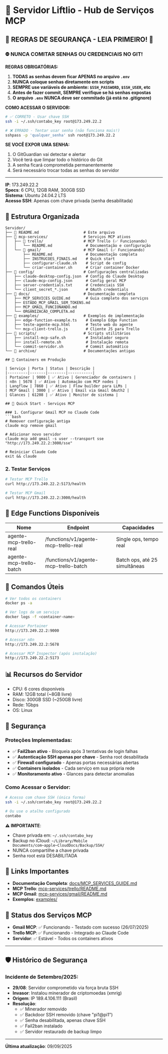 # 🚀 Servidor Liftlio - Hub de Serviços MCP

## 🚨 REGRAS DE SEGURANÇA - LEIA PRIMEIRO! 🚨

### ⛔ NUNCA COMITAR SENHAS OU CREDENCIAIS NO GIT!

**REGRAS OBRIGATÓRIAS:**
1. **TODAS as senhas devem ficar APENAS no arquivo `.env`**
2. **NUNCA coloque senhas diretamente em scripts**
3. **SEMPRE use variáveis de ambiente: `$SSH_PASSWORD`, `$SSH_USER`, etc**
4. **Antes de fazer commit, SEMPRE verifique se há senhas expostas**
5. **O arquivo `.env` NUNCA deve ser commitado (já está no .gitignore)**

**COMO ACESSAR O SERVIDOR:**
```bash
# ✅ CORRETO - Usar chave SSH
ssh -i ~/.ssh/contabo_key root@173.249.22.2

# ❌ ERRADO - Tentar usar senha (não funciona mais!)
sshpass -p 'qualquer_senha' ssh root@173.249.22.2
```

**SE VOCÊ EXPOR UMA SENHA:**
1. O GitGuardian vai detectar e alertar
2. Você terá que limpar todo o histórico do Git
3. A senha ficará comprometida permanentemente
4. Será necessário trocar todas as senhas do servidor

---

**IP**: 173.249.22.2  
**Specs**: 6 CPU, 12GB RAM, 300GB SSD  
**Sistema**: Ubuntu 24.04.2 LTS  
**Acesso SSH**: Apenas com chave privada (senha desabilitada)  

## 📁 Estrutura Organizada

```
Servidor/
├── 📄 README.md                    # Este arquivo
├── 📁 mcp-services/                # Serviços MCP ativos
│   ├── 📁 trello/                  # MCP Trello (✅ Funcionando)
│   │   └── README.md               # Documentação e configuração
│   └── 📁 gmail/                   # MCP Gmail (✅ Funcionando)
│       ├── README.md               # Documentação completa
│       ├── INSTRUCOES_FINAIS.md    # Quick start
│       ├── configurar-claude.sh    # Script de config
│       └── criar-container.sh      # Criar container Docker
├── 📁 config/                      # Configurações centralizadas
│   ├── claude-desktop-config.json  # Config do Claude Desktop
│   ├── claude-mcp-config.json      # Config geral MCP
│   ├── server-credentials.txt      # Credenciais SSH
│   └── client_secret_*.json        # OAuth credentials
├── 📁 docs/                        # Documentação completa
│   ├── MCP_SERVICES_GUIDE.md       # Guia completo dos serviços
│   ├── ESTADO_MCP_GMAIL_SEM_TOKENS.md
│   ├── MCP_GMAIL_FUNCIONANDO.md
│   └── ORGANIZACAO_COMPLETA.md
├── 📁 examples/                    # Exemplos de implementação
│   ├── edge-function-example.ts    # Exemplo Edge Function
│   ├── teste-agente-mcp.html       # Teste web do agente
│   └── mcp-client-trello.js        # Cliente JS para Trello
├── 📁 scripts/                     # Scripts utilitários
│   ├── install-mcp-safe.sh         # Instalador seguro
│   ├── install-remote.sh           # Instalação remota
│   └── commit-servidor.sh          # Commit automático
└── 📁 archive/                     # Documentações antigas

## 🐳 Containers em Produção

| Serviço | Porta | Status | Descrição |
|---------|-------|--------|-----------|
| Portainer | 9000 | ✅ Ativo | Gerenciador de containers |
| n8n | 5678 | ✅ Ativo | Automação com MCP nodes |
| Langflow | 7860 | ✅ Ativo | Flow builder para LLMs |
| MCP Gmail | 3000 | ✅ Ativo | Email via Gmail OAuth2 |
| Glances | 61208 | ✅ Ativo | Monitor de sistema |

## 🚀 Quick Start - Serviços MCP

### 1. Configurar Gmail MCP no Claude Code
```bash
# Remover configuração antiga
claude mcp remove gmail

# Adicionar novo servidor
claude mcp add gmail -s user --transport sse "http://173.249.22.2:3000/sse"

# Reiniciar Claude Code
exit && claude
```

### 2. Testar Serviços
```bash
# Testar MCP Trello
curl http://173.249.22.2:5173/health

# Testar MCP Gmail  
curl http://173.249.22.2:3000/health
```

## 📝 Edge Functions Disponíveis

| Nome | Endpoint | Capacidades |
|------|----------|-------------|
| agente-mcp-trello-real | /functions/v1/agente-mcp-trello-real | Single ops, tempo real |
| agente-mcp-trello-batch | /functions/v1/agente-mcp-trello-batch | Batch ops, até 25 simultâneas |

## 🔧 Comandos Úteis

```bash
# Ver todos os containers
docker ps -a

# Ver logs de um serviço
docker logs -f <container-name>

# Acessar Portainer
http://173.249.22.2:9000

# Acessar n8n
http://173.249.22.2:5678

# Acessar MCP Inspector (após instalação)
http://173.249.22.2:5173
```

## 📊 Recursos do Servidor

- CPU: 6 cores disponíveis
- RAM: 12GB total (~8GB livre)
- Disco: 300GB SSD (~250GB livre)
- Rede: 1Gbps
- OS: Linux

## 🔐 Segurança

### Proteções Implementadas:
- ✅ **Fail2ban ativo** - Bloqueia após 3 tentativas de login falhas
- ✅ **Autenticação SSH apenas por chave** - Senha root desabilitada
- ✅ **Firewall configurado** - Apenas portas necessárias abertas
- ✅ **Containers isolados** - Cada serviço em sua própria rede
- ✅ **Monitoramento ativo** - Glances para detectar anomalias

### Como Acessar o Servidor:
```bash
# Acesso com chave SSH (única forma)
ssh -i ~/.ssh/contabo_key root@173.249.22.2

# Ou use o atalho configurado
contabo
```

**⚠️ IMPORTANTE**: 
- Chave privada em: `~/.ssh/contabo_key`
- Backup no iCloud: `~/Library/Mobile Documents/com~apple~CloudDocs/Backup/SSH/`
- NUNCA compartilhe a chave privada
- Senha root está DESABILITADA

## 🔗 Links Importantes

- **Documentação Completa**: [docs/MCP_SERVICES_GUIDE.md](./docs/MCP_SERVICES_GUIDE.md)
- **MCP Trello**: [mcp-services/trello/README.md](./mcp-services/trello/README.md)
- **MCP Gmail**: [mcp-services/gmail/README.md](./mcp-services/gmail/README.md)
- **Exemplos**: [examples/](./examples/)

## 🎯 Status dos Serviços MCP

- **Gmail MCP**: ✅ Funcionando - Testado com sucesso (26/07/2025)
- **Trello MCP**: ✅ Funcionando - Integrado ao Claude Code
- **Servidor**: ✅ Estável - Todos os containers ativos

---

## 🛡️ Histórico de Segurança

### Incidente de Setembro/2025:
- **29/08**: Servidor comprometido via força bruta SSH
- **Invasor**: Instalou minerador de criptomoedas (xmrig)
- **Origem**: IP 189.4.106.111 (Brasil)
- **Resolução**: 
  - ✅ Minerador removido
  - ✅ Backdoor SSH removido (chave "pi1@pi1")
  - ✅ Senha desabilitada, apenas chave SSH
  - ✅ Fail2ban instalado
  - ✅ Servidor restaurado de backup limpo

---

**Última atualização**: 09/09/2025